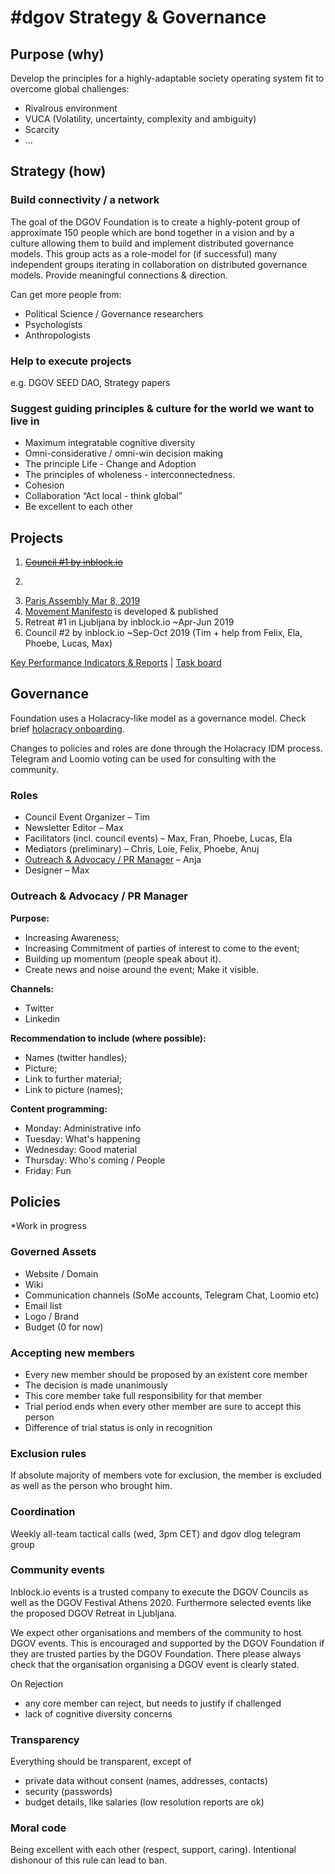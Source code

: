 # \#dgov Strategy & Governance

## **Purpose \(why\)**

Develop the principles for a highly-adaptable society operating system fit to overcome global challenges:

* Rivalrous environment
* VUCA \(Volatility, uncertainty, complexity and ambiguity\)
* Scarcity
* ...

## **Strategy \(how\)**

### **Build connectivity / a network**

The goal of the DGOV Foundation is to create a highly-potent group of approximate 150 people which are bond together in a vision and by a culture allowing them to build and implement distributed governance models. This group acts as a role-model for \(if successful\) many independent groups iterating in collaboration on distributed governance models. Provide meaningful connections & direction.

Can get more people from:

* Political Science / Governance researchers
* Psychologists
* Anthropologists

### **Help to execute projects**

e.g. DGOV SEED DAO, Strategy papers

### **Suggest guiding principles & culture for the world we want to live in**

* Maximum integratable cognitive diversity
* Omni-considerative / omni-win decision making
* The principle Life - Change and Adoption
* The principles of wholeness - interconnectedness.
* Cohesion
* Collaboration “Act local - think global”
* Be excellent to each other

## Projects

1. [~~Council \#1 by inblock.io~~](dgov-community-council.md)
2. ~~~~[~~Setup Discourse Forum for deep debates & research~~](http://forum.dgov.foundation)~~~~
3. [Paris Assembly Mar 8, 2019](paris-assembly-mar-8-2019.md)
4. [Movement Manifesto]() is developed & published
5. Retreat \#1 in Ljubljana by inblock.io ~Apr-Jun 2019
6. Council \#2 by inblock.io ~Sep-Oct 2019 \(Tim + help from Felix, Ela, Phoebe, Lucas, Max\)

[Key Performance Indicators & Reports](https://docs.google.com/spreadsheets/d/1B0XGN2uMeStBHcOcr0VySbSzYz_V67zmKCjJ-NBwvNU/edit#gid=590065571)  \|  [Task board](https://trello.com/b/CIKoPoBt/q1-2019)

## Governance

Foundation uses a Holacracy-like model as a governance model. Check brief [holacracy onboarding]().

Changes to policies and roles are done through the Holacracy IDM process. Telegram and Loomio voting can be used for consulting with the community.

### Roles

* Council Event Organizer – Tim
* Newsletter Editor – Max
* Facilitators \(incl. council events\) – Max, Fran, Phoebe, Lucas, Ela
* Mediators \(preliminary\) – Chris, Loie, Felix, Phoebe, Anuj
* [Outreach & Advocacy / PR Manager]() – Anja
* Designer – Max

### Outreach & Advocacy / PR Manager

**Purpose:**

* Increasing Awareness;
* Increasing Commitment of parties of interest to come to the event;
* Building up momentum \(people speak about it\).
* Create news and noise around the event; Make it visible.

**Channels:**

* Twitter
* Linkedin

**Recommendation to include \(where possible\):**

* Names \(twitter handles\);
* Picture;
* Link to further material;
* Link to picture \(names\);

**Content programming:**

* Monday: Administrative info
* Tuesday: What's happening
* Wednesday: Good material
* Thursday: Who's coming / People
* Friday: Fun

## Policies

\*Work in progress

### Governed Assets

* Website / Domain
* Wiki
* Communication channels \(SoMe accounts, Telegram Chat, Loomio etc\)
* Email list
* Logo / Brand
* Budget \(0 for now\)

### Accepting new members

* Every new member should be proposed by an existent core member
* The decision is made unanimously
* This core member take full responsibility for that member
* Trial period ends when every other member are sure to accept this person
* Difference of trial status is only in recognition

### Exclusion rules

If absolute majority of members vote for exclusion, the member is excluded as well as the person who brought him.

### Coordination

Weekly all-team tactical calls \(wed, 3pm CET\) and dgov dlog telegram group

### Community events

Inblock.io events is a trusted company to execute the DGOV Councils as well as the DGOV Festival Athens 2020. Furthermore selected events like the proposed DGOV Retreat in Ljubljana.

We expect other organisations and members of the community to host DGOV events. This is encouraged and supported by the DGOV Foundation if they are trusted parties by the DGOV Foundation. There please always check that the organisation organising a DGOV event is clearly stated.

On Rejection

* any core member can reject, but needs to justify if challenged
* lack of cognitive diversity concerns

### Transparency

Everything should be transparent, except of 

* private data without consent \(names, addresses, contacts\)
* security \(passwords\)
* budget details, like salaries \(low resolution reports are ok\)

### Moral code

Being excellent with each other \(respect, support, caring\). Intentional dishonour of this rule can lead to ban.


